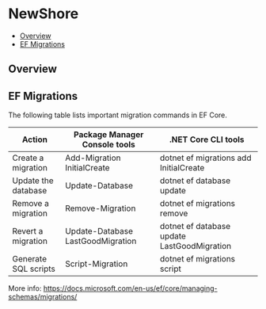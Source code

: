 # NewShore <!-- omit in toc -->

- [Overview](#overview)
- [EF Migrations](#ef-migrations)


## Overview

## EF Migrations

The following table lists important migration commands in EF Core.

| Action               | Package Manager Console tools     | .NET Core CLI tools                         |
| -------------------- | --------------------------------- | ------------------------------------------- |
| Create a migration   | Add-Migration InitialCreate       | dotnet ef migrations add InitialCreate      |
| Update the database  | Update-Database                   | dotnet ef database update                   |
| Remove a migration   | Remove-Migration                  | dotnet ef migrations remove                 |
| Revert a migration   | Update-Database LastGoodMigration | dotnet ef database update LastGoodMigration |
| Generate SQL scripts | Script-Migration                  | dotnet ef migrations script                 |

More info: https://docs.microsoft.com/en-us/ef/core/managing-schemas/migrations/


